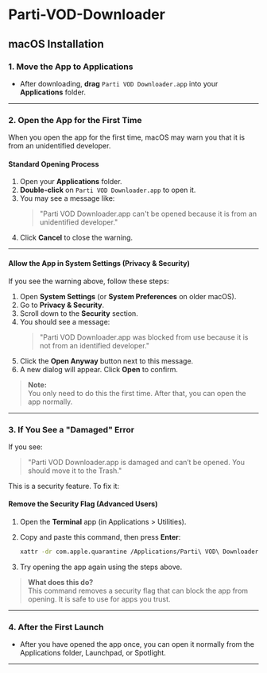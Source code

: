 # Parti-VOD-Downloader



## macOS Installation

### 1. Move the App to Applications

- After downloading, **drag** `Parti VOD Downloader.app` into your **Applications** folder.

---

### 2. Open the App for the First Time

When you open the app for the first time, macOS may warn you that it is from an unidentified developer.

#### **Standard Opening Process**

1. Open your **Applications** folder.
2. **Double-click** on `Parti VOD Downloader.app` to open it.
3. You may see a message like:  
   > "Parti VOD Downloader.app can't be opened because it is from an unidentified developer."
4. Click **Cancel** to close the warning.

---

#### **Allow the App in System Settings (Privacy & Security)**

If you see the warning above, follow these steps:

1. Open **System Settings** (or **System Preferences** on older macOS).
2. Go to **Privacy & Security**.
3. Scroll down to the **Security** section.
4. You should see a message:  
   > "Parti VOD Downloader.app was blocked from use because it is not from an identified developer."
5. Click the **Open Anyway** button next to this message.
6. A new dialog will appear. Click **Open** to confirm.

> **Note:**  
> You only need to do this the first time. After that, you can open the app normally.

---

### 3. If You See a "Damaged" Error

If you see:

> "Parti VOD Downloader.app is damaged and can’t be opened. You should move it to the Trash."

This is a security feature. To fix it:

#### **Remove the Security Flag (Advanced Users)**

1. Open the **Terminal** app (in Applications > Utilities).
2. Copy and paste this command, then press **Enter**:

   ```sh
   xattr -dr com.apple.quarantine /Applications/Parti\ VOD\ Downloader.app
   ```

3. Try opening the app again using the steps above.

> **What does this do?**  
> This command removes a security flag that can block the app from opening. It is safe to use for apps you trust.

---

### 4. After the First Launch

- After you have opened the app once, you can open it normally from the Applications folder, Launchpad, or Spotlight.

---